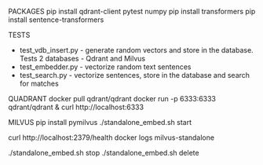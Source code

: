 

PACKAGES
pip install qdrant-client pytest numpy
pip install transformers
pip install sentence-transformers


TESTS
- test_vdb_insert.py - generate random vectors and store in the database. Tests 2 databases - Qdrant and Milvus
- test_embedder.py - vectorize random text sentences
- test_search.py - vectorize sentences, store in the database and search for matches 


QUADRANT
docker pull qdrant/qdrant
docker run -p 6333:6333 qdrant/qdrant &
curl http://localhost:6333


MILVUS
pip install pymilvus
./standalone_embed.sh start

curl http://localhost:2379/health
docker logs milvus-standalone

./standalone_embed.sh stop
./standalone_embed.sh delete

